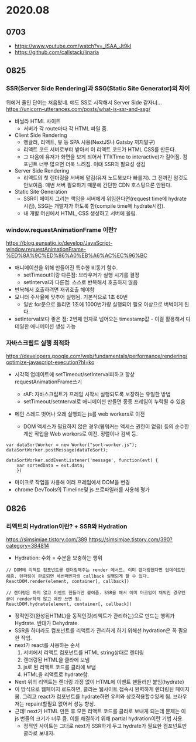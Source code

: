# 2020.08

## 0703

- https://www.youtube.com/watch?v=_ISAA_Jt9kI
- https://github.com/callstack/linaria

## 0825

### SSR(Server Side Rendering)과 SSG(Static Site Generator)의 차이

뒤에거 줄인 단어는 처음봤네. 얘도 SS로 시작해서 Server Side 같자너...
https://unicorn-utterances.com/posts/what-is-ssr-and-ssg/

- 바닐라 HTML 사이트
	- 서버가 각 route마다 각 HTML 파일 줌.
- Client Side Rendering
	- 앵귤러, 리액트, 뷰 등 SPA 사용(NextJS나 Gatsby 끼지말구)
	- 리액트 코드 서버로부터 받아서 이 리액트 코드가 HTML CSS를 만든다.
	- 그 다음에 유저가 화면을 보게 되어서 TTI(Time to interactive)가 길어짐. 컴포넌트 너무 많으면 더욱 느려짐. 이떄 SSR의 필요성 생김
- Server Side Rendering
	- 리액트의 첫 렌더링을 서버에 맡김(유저 노트북보다 빠를겨). 그 전까진 암것도 안보여줌. 매번 서버 필요하기 때문에 간단한 CDN 호스팅으론 안된다.
- Static Site Generation
	- SSR이 페이지 그리는 책임을 서버에게 위임한다면(request time에 hydrate시킴), SSG는 개발자가 하도록 함(compile time에 hydrate시킴).
	- 내 개발 머신에서 HTML, CSS 생성하고 서버에 올림. 

### window.requestAnimationFrame 이란?

https://blog.eunsatio.io/develop/JavaScript-window.requestAnimationFrame-%ED%8A%9C%ED%86%A0%EB%A6%AC%EC%96%BC

- 애니메이션을 위해 만들어진 특수한 비동기 함수. 
	- setTimeout이랑 다른점: 브라우저가 실행 시기를 결정
	- setInterval과 다른점: 스스로 반복해서 호출하지 않음
- 반복해서 호출하려면 재귀호출 해야함
- 모니터 주사율에 맞추어 실행됨. 기본적으로 1초 60번
	- 일반 for문으로 돌리면 1초에 1000번가량 실행되어 필요 이상으로 버벅이게 된다.
- setInterval보다 좋은 점: 2번째 인자로 넘어오는 timestamp값 - 이걸 활용해서 디테일한 애니메이션 생성 가능

### 자바스크립트 실행 최적화

https://developers.google.com/web/fundamentals/performance/rendering/optimize-javascript-execution?hl=ko

- 시각적 업데이트에 setTimeout/setInterval피하고 항상 requestAnimationFrame쓰기
	- rAF: 자바스크립트가 프레임 시작시 실행되도록 보장하는 유일한 방법
	- setTimeout/setnterval로 애니메이션 만들면 종종 프레임이 누락될 수 있음

- 메인 스레드 벗어나 오래 실행되는 js를 web workers로 이전
	- DOM 액세스가 필요하지 않은 경우(웹워커는 액세스 권한이 없음) 등의 순수한 계산 작업을 Web workors로 이전. 정렬이나 검색 등.
```
var dataSortWorker = new Workor("sort-worker.js");
dataSortWorker.postMessage(dataToSort);

dataSortWorker.addEventListener('message', function(evt) {
	var sortedData = evt.data;
	})
```


- 마이크로 작업을 사용해 여러 프레임에서 DOM을 변경
- chrome DevTools의 Timeline및 js 프로파일러를 사용해 평가

## 0826

### 리액트의 Hydration이란? + SSR와 Hydration
https://simsimjae.tistory.com/389
https://simsimjae.tistory.com/390?category=384814

- Hydration: 수화 = 수분을 보충하는 행위

```
// DOM에 리액트 컴포넌트를 렌더링해주는 render 메서드. 이미 렌더링했다면 업데이트만 해줌. 렌더링이 완료되면 세번째인자의 callback 실행되게 할 수 있다.
ReactDOM.render(element, container[, callback])

// 렌더링은 하지 않고 이벤트 핸들러만 붙여줌. SSR을 해서 이미 마크업이 채워진 경우엔 굳이 render하지 않고 얘만 쓰면 됨.
ReactDOM.hydrate(element, container[, callback])
```

- 정적인것(완성된HTML)을 동적인것(리액트가 관리하는)으로 만드는 행위가 Hydrate. 반대가 Dehydrate.
- SSR을 하더라도 컴포넌트를 리액트가 관리하게 하기 위해선 hydration은 꼭 필요한 작업.
- next가 react를 사용하는 순서
	1. 서버에서 리액트 컴포넌트를 HTML string상태로 렌더링
	2. 렌더링된 HTML을 클라에 보냄
	3. js로 된 리액트 코드를 클라에 보냄
	4. HTML을 리액트로 hydrate함.
- Next 위의 리액트는 렌더링 과정 없이 HTML에 이벤트 핸들러만 붙임(hydrate)
- 이 방식으로 웹페이지 로드하면, 클라는 웹사이트 접속시 완벽하게 렌더링된 페이지 봄. 그리고 react가 컴포넌트를 hydrate하면 유저와 상호작용할수있게 됨. 브라우저는 repaint할필요 없어서 성능 향상.
- 근데! next가 HTML 만든 후 모든 리액트 코드를 클라로 보내게 되는데 문제는 이 js 번들의 크기가 너무 큼. 이를 해결하기 위해 partial hydration이란 기법 사용.
	- 정적인 사이트는 그대로 next가 SSR하게 두고 hydrate가 필요한 컴포넌트만 클라로 보내자.
